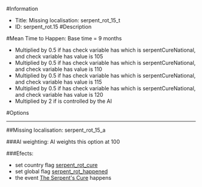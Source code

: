 #Information
 - Title: Missing localisation: serpent_rot_15_t
 - ID: serpent_rot.15
#Description

#Mean Time to Happen:
Base time = 9 months
 - Multiplied by 0.5 if has check variable has which is serpentCureNational, and check variable has value is 105
 - Multiplied by 0.5 if has check variable has which is serpentCureNational, and check variable has value is 110
 - Multiplied by 0.5 if has check variable has which is serpentCureNational, and check variable has value is 115
 - Multiplied by 0.5 if has check variable has which is serpentCureNational, and check variable has value is 120
 - Multiplied by 2 if is controlled by the AI

#Options

___
##Missing localisation: serpent_rot_15_a

###AI weighting:
AI weights this option at 100


###Efects:<ul><li>set country flag [serpent_rot_cure](../flags/serpent_rot_cure.md)</li><li>set global flag [serpent_rot_happened](../flags/serpent_rot_happened.md)</li><li>the event [The Serpent's Cure](../events/the_serpent_s_cure.md) happens</li></ul>
